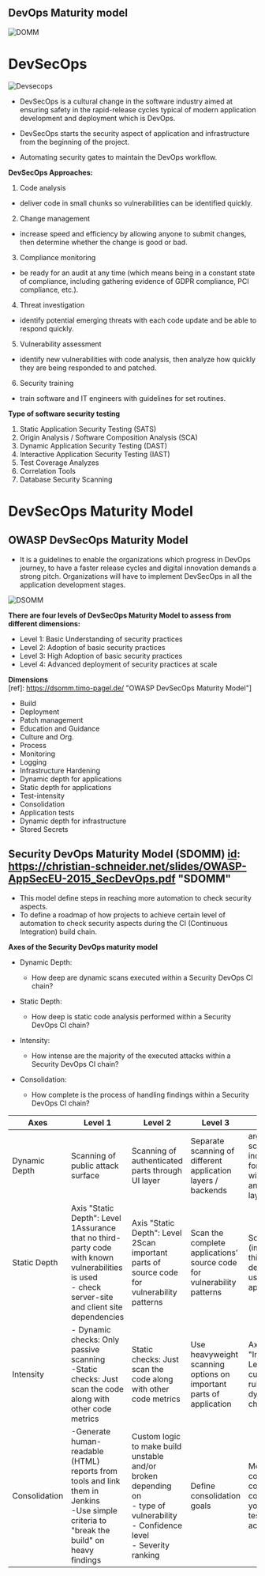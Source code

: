 ## **DevOps Maturity model**

![DOMM](https://www.veritis.com/wp-content/uploads/2019/10/devops-maturity-model-involves-five-transformation-stages.jpg)


# **DevSecOps**

![Devsecops](https://pbs.twimg.com/media/C77wryoVQAA0RZ8?format=jpg&name=large)

- DevSecOps is a cultural change in the software industry aimed at ensuring safety in the rapid-release cycles typical of modern application development and deployment which is DevOps.

- DevSecOps starts the security aspect of application and infrastructure from the beginning of the project.

- Automating security gates to maintain the DevOps workflow.

**DevSecOps Approaches:**

1. Code analysis
  - deliver code in small chunks so vulnerabilities can be identified quickly.

2. Change management
  - increase speed and efficiency by allowing anyone to submit changes, then determine whether the change is good or bad.
3. Compliance monitoring
  - be ready for an audit at any time (which means being in a constant state of compliance, including gathering evidence of GDPR compliance, PCI compliance, etc.).
4. Threat investigation
  - identify potential emerging threats with each code update and be able to respond quickly.
5. Vulnerability assessment
  - identify new vulnerabilities with code analysis, then analyze how quickly they are being responded to and patched.
6. Security training
  - train software and IT engineers with guidelines for set routines.

**Type of software security testing**

1. Static Application Security Testing (SATS)
3. Origin Analysis / Software Composition Analysis (SCA)
8. Dynamic Application Security Testing (DAST)
1. Interactive Application Security Testing (IAST)
1. Test Coverage Analyzes
1. Correlation Tools
1. Database Security Scanning


  # **DevSecOps Maturity Model**

## **OWASP DevSecOps Maturity Model**

-  It is a guidelines to enable the organizations which progress in DevOps journey, to have a faster release cycles and digital innovation demands a strong pitch. Organizations will have to implement DevSecOps in all the application development stages.


![DSOMM](https://owasp.org/www-project-devsecops-maturity-model/assets/images/impl.png)

**There are four levels of DevSecOps Maturity Model to assess from different dimensions:**
- Level 1: Basic Understanding of security practices
- Level 2: Adoption of basic security practices
- Level 3: High Adoption of basic security practices
- Level 4: Advanced deployment of security practices at scale

**Dimensions**  
[ref]: https://dsomm.timo-pagel.de/ "OWASP DevSecOps Maturity Model"]
- Build
- Deployment
- Patch management
- Education and Guidance
- Culture and Org.
-  Process
- Monitoring
- Logging
- Infrastructure Hardening
- Dynamic depth for applications
-  Static depth for applications
- Test-intensity
- Consolidation
- Application tests
- Dynamic depth for infrastructure
-  Stored Secrets

## **Security DevOps Maturity Model (SDOMM)** [id]: https://christian-schneider.net/slides/OWASP-AppSecEU-2015_SecDevOps.pdf "SDOMM"

[id]: https://files.speakerdeck.com/presentations/34433ef819d54786b5687b3e7f2bf481/201507_HackPra_Security_DevOps.pdf "SDOMM"

- This model define steps in reaching more automation to check security aspects.
- To define a roadmap of how projects to achieve certain level of automation to check security aspects during the CI (Continuous Integration) build chain.

**Axes of the Security DevOps maturity model**

- Dynamic Depth:
  - How deep are dynamic scans executed within a Security DevOps CI chain?

- Static Depth:
  - How deep is static code analysis performed within a Security DevOps CI chain?

- Intensity:
  - How intense are the majority of the executed attacks within a Security DevOps CI chain?

- Consolidation:
  - How complete is the process of handling findings within a Security DevOps CI chain?


|Axes| Level 1| Level 2| Level 3| Level 4|
|--------------|---------------|-------------|-----------|------------|
|Dynamic Depth|Scanning of public attack surface| Scanning of authenticated parts through UI layer |Separate scanning of different application layers / backends| argeted scanning of individual forms / wizards (UI) and service layers|
|Static Depth| Axis "Static Depth": Level 1Assurance that no third-party code with known vulnerabilities is used<br/> - check server-site and client site dependencies | Axis "Static Depth": Level 2Scan important parts of source code for vulnerability patterns  | Scan the complete applications’ source code for vulnerability patterns  |   Scan code of (important) third-party dependencies used in application  |
|Intensity|- Dynamic checks: Only passive scanning <br/> -Static checks: Just scan the code along with other code metrics     |   Static checks: Just scan the code along with other code metrics  |   Use heavyweight scanning options on important parts of application    |   Axis "Intensity": Level 4Use customised rule sets for dynamic checks    |
|Consolidation|-Generate human-readable (HTML) reports from tools and link them in Jenkins<br/>-Use simple criteria to "break the build" on heavy findings      |  Custom logic to make build unstable and/or broken depending on<br/> - type of vulnerability<br/>- Confidence level<br/>- Severity ranking  |  Define consolidation goals     | Measure the concrete code coverage of your security testing activities        |
